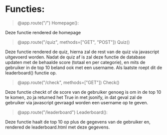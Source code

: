 # Functies:

> @app.route("/")
Homepage():

Deze functie rendered de homepage

>@app.route("/quiz", methods=["GET", "POST"])
Quiz()

Deze functie rendered de quiz, hierna zal de rest van de quiz via javascript uitgevoerd worden. Nadat de quiz af is zal deze functie de database updaten met de behaalde score (totaal en per categorie), en mits de gebruiker in de top 10 beland ook met een username. Als laatste roept dit de leaderboard() functie op.

>@app.route("/check", methods=["GET"])
Check()

Deze functie checkt of de score van de gebruiker genoeg is om in de top 10 te komen, zo ja returned het True in met jsonify, in dat geval zal de gebruiker via javascript gevraagd worden een username op te geven.

>@app.route("/leaderboard")
Leaderboard():

Deze functie haalt de top 10 op plus de gegevens van de gebruiker en, rendered de leaderboard.html met deze gegevens.
<!--stackedit_data:
eyJoaXN0b3J5IjpbLTE2MTE3OTg0OTUsODc4MzE3ODgxLC0xND
cyODMzNzk3LC0xNTMyNDIwMDY5LC0xOTU1MzEwNTE1XX0=
-->